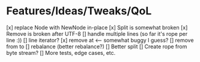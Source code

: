# Features/Ideas/Tweaks/QoL
[x] replace Node with NewNode in-place 
[x] Split is somewhat broken
[x] Remove is broken after UTF-8
[] handle multiple lines (so far it's rope per line :))
[] line iterator?
[x] remove at <-- somewhat buggy I guess?
[] remove from to
[] rebalance (better rebalance?)
[] Better split
[] Create rope from byte stream?
[] More tests, edge cases, etc.

